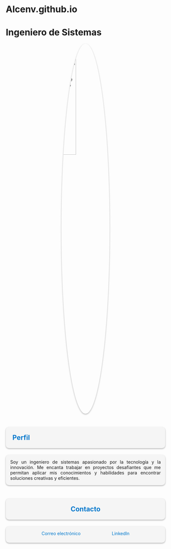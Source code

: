 # Alcenv.github.io
<style>
/* Estilo para la imagen del perfil */
img {
  display: block;
  margin: auto;
  width: 30%;
  border-radius: 50%;
  box-shadow: 0 2px 4px rgba(0, 0, 0, 0.3);
}

/* Estilo para la sección de perfil */
#perfil {
  text-align: justify;
  padding: 1em;
  background-color: #f5f5f5;
  border-radius: 10px;
  box-shadow: 0 2px 4px rgba(0, 0, 0, 0.3);
}

/* Estilo para la sección de contacto */
#contacto {
  display: flex;
  flex-wrap: wrap;
  justify-content: space-evenly;
  padding: 1em;
  background-color: #f5f5f5;
  border-radius: 10px;
  box-shadow: 0 2px 4px rgba(0, 0, 0, 0.3);
}

/* Estilo para los enlaces de contacto */
#contacto a {
  display: block;
  margin-bottom: 0.5em;
  color: #0077cc;
  text-decoration: none;
}

/* Estilo para los títulos de sección */
h2 {
  margin-top: 2em;
  margin-bottom: 1em;
  color: #0077cc;
  font-size: 1.5em;
  text-align: center;
}
</style>

# Ingeniero de Sistemas

<img src="[C:\Users\omale\OneDrive\Imágenes\FOTO PERFIL UNAD.jpeg](https://media.licdn.com/dms/image/D4E03AQHg4Dfn_Jzwzw/profile-displayphoto-shrink_400_400/0/1678855140823?e=1686182400&v=beta&t=0ZpA5MeUPcyVADu8_z_XCujzov9veCILLXIdc7_XRUw)" alt="Imagen del Ingeniero de Sistemas">

## <span style="color:#0077cc">Perfil</span>

<div id="perfil">
Soy un ingeniero de sistemas apasionado por la tecnología y la innovación. Me encanta trabajar en proyectos desafiantes que me permitan aplicar mis conocimientos y habilidades para encontrar soluciones creativas y eficientes.
</div>

## <span style="color:#0077cc">Contacto</span>

<div id="contacto">
  <a href="mailto:omalejo221@gmail.com">
    Correo electrónico
  </a>
  <a href="https://www.linkedin.com/in/alejandro-cendales-144271228" target="_blank">
    LinkedIn
  </a>
</div>
